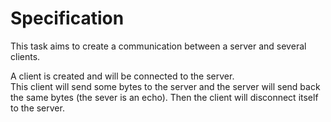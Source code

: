 # **Specification**

This task aims to create a communication between a server and several clients.

A client is created and will be connected to the server.<br>
This client will send some bytes to the server and the server will send back the same bytes (the sever is an echo). Then the client will disconnect itself to the server.
